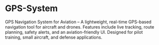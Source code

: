 # GPS-System
GPS Navigation System for Aviation – A lightweight, real-time GPS-based navigation tool for aircraft and drones. Features include live tracking, route planning, safety alerts, and an aviation-friendly UI. Designed for pilot training, small aircraft, and defense applications.
